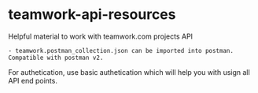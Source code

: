 # teamwork-api-resources
Helpful material to work with teamwork.com projects API 

	- teamwork.postman_collection.json can be imported into postman. Compatible with postman v2.

For authetication, use basic authetication which will help you with usign all API end points. 
